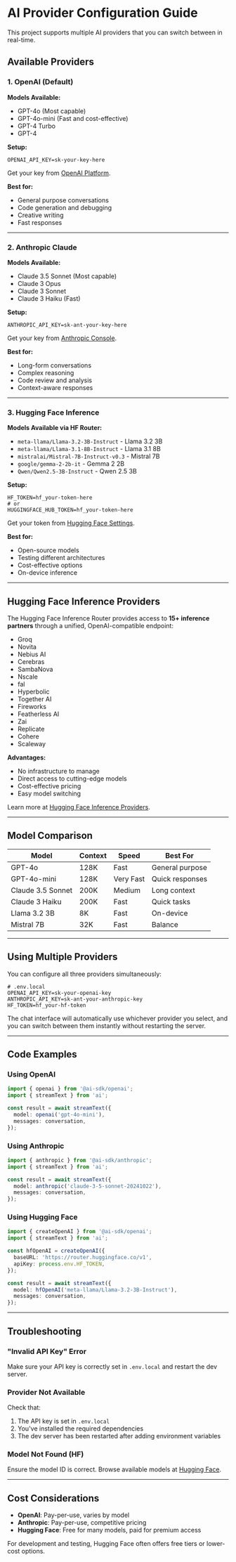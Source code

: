 # AI Provider Configuration Guide

This project supports multiple AI providers that you can switch between in real-time.

## Available Providers

### 1. OpenAI (Default)

**Models Available:**
- GPT-4o (Most capable)
- GPT-4o-mini (Fast and cost-effective)
- GPT-4 Turbo
- GPT-4

**Setup:**
```env
OPENAI_API_KEY=sk-your-key-here
```

Get your key from [OpenAI Platform](https://platform.openai.com/api-keys).

**Best for:**
- General purpose conversations
- Code generation and debugging
- Creative writing
- Fast responses

---

### 2. Anthropic Claude

**Models Available:**
- Claude 3.5 Sonnet (Most capable)
- Claude 3 Opus
- Claude 3 Sonnet
- Claude 3 Haiku (Fast)

**Setup:**
```env
ANTHROPIC_API_KEY=sk-ant-your-key-here
```

Get your key from [Anthropic Console](https://console.anthropic.com/).

**Best for:**
- Long-form conversations
- Complex reasoning
- Code review and analysis
- Context-aware responses

---

### 3. Hugging Face Inference

**Models Available via HF Router:**
- `meta-llama/Llama-3.2-3B-Instruct` - Llama 3.2 3B
- `meta-llama/Llama-3.1-8B-Instruct` - Llama 3.1 8B
- `mistralai/Mistral-7B-Instruct-v0.3` - Mistral 7B
- `google/gemma-2-2b-it` - Gemma 2 2B
- `Qwen/Qwen2.5-3B-Instruct` - Qwen 2.5 3B

**Setup:**
```env
HF_TOKEN=hf_your-token-here
# or
HUGGINGFACE_HUB_TOKEN=hf_your-token-here
```

Get your token from [Hugging Face Settings](https://huggingface.co/settings/tokens).

**Best for:**
- Open-source models
- Testing different architectures
- Cost-effective options
- On-device inference

---

## Hugging Face Inference Providers

The Hugging Face Inference Router provides access to **15+ inference partners** through a unified, OpenAI-compatible endpoint:

- Groq
- Novita
- Nebius AI
- Cerebras
- SambaNova
- Nscale
- fal
- Hyperbolic
- Together AI
- Fireworks
- Featherless AI
- Zai
- Replicate
- Cohere
- Scaleway

**Advantages:**
- No infrastructure to manage
- Direct access to cutting-edge models
- Cost-effective pricing
- Easy model switching

Learn more at [Hugging Face Inference Providers](https://huggingface.co/docs/inference-providers/).

---

## Model Comparison

| Model | Context | Speed | Best For |
|-------|---------|-------|----------|
| GPT-4o | 128K | Fast | General purpose |
| GPT-4o-mini | 128K | Very Fast | Quick responses |
| Claude 3.5 Sonnet | 200K | Medium | Long context |
| Claude 3 Haiku | 200K | Fast | Quick tasks |
| Llama 3.2 3B | 8K | Fast | On-device |
| Mistral 7B | 32K | Fast | Balance |

---

## Using Multiple Providers

You can configure all three providers simultaneously:

```env
# .env.local
OPENAI_API_KEY=sk-your-openai-key
ANTHROPIC_API_KEY=sk-ant-your-anthropic-key
HF_TOKEN=hf_your-hf-token
```

The chat interface will automatically use whichever provider you select, and you can switch between them instantly without restarting the server.

---

## Code Examples

### Using OpenAI

```typescript
import { openai } from '@ai-sdk/openai';
import { streamText } from 'ai';

const result = await streamText({
  model: openai('gpt-4o-mini'),
  messages: conversation,
});
```

### Using Anthropic

```typescript
import { anthropic } from '@ai-sdk/anthropic';
import { streamText } from 'ai';

const result = await streamText({
  model: anthropic('claude-3-5-sonnet-20241022'),
  messages: conversation,
});
```

### Using Hugging Face

```typescript
import { createOpenAI } from '@ai-sdk/openai';
import { streamText } from 'ai';

const hfOpenAI = createOpenAI({
  baseURL: 'https://router.huggingface.co/v1',
  apiKey: process.env.HF_TOKEN,
});

const result = await streamText({
  model: hfOpenAI('meta-llama/Llama-3.2-3B-Instruct'),
  messages: conversation,
});
```

---

## Troubleshooting

### "Invalid API Key" Error

Make sure your API key is correctly set in `.env.local` and restart the dev server.

### Provider Not Available

Check that:
1. The API key is set in `.env.local`
2. You've installed the required dependencies
3. The dev server has been restarted after adding environment variables

### Model Not Found (HF)

Ensure the model ID is correct. Browse available models at [Hugging Face](https://huggingface.co/models).

---

## Cost Considerations

- **OpenAI**: Pay-per-use, varies by model
- **Anthropic**: Pay-per-use, competitive pricing
- **Hugging Face**: Free for many models, paid for premium access

For development and testing, Hugging Face often offers free tiers or lower-cost options.

